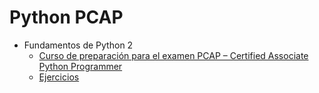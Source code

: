 # Python PCAP

* Fundamentos de Python 2
    * [Curso de preparación para el examen PCAP – Certified Associate Python Programmer](https://github.com/josedom24/python_pcep_pcap/tree/main/PCAP)
    * [Ejercicios](https://github.com/josedom24/ejercicios_python_pcap)
